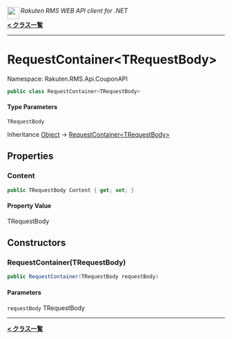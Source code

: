 <img align="left" style="height: 2em;" src="https://webservice.rakuten.co.jp/favicon.ico"><em>Rakuten RMS WEB API client for .NET</em>

[**< クラス一覧**](./)
- - -

# RequestContainer&lt;TRequestBody&gt;

Namespace: Rakuten.RMS.Api.CouponAPI

```csharp
public class RequestContainer<TRequestBody>
```

#### Type Parameters

`TRequestBody`<br>

Inheritance [Object](https://docs.microsoft.com/en-us/dotnet/api/system.object) → [RequestContainer&lt;TRequestBody&gt;](./rakuten.rms.api.couponapi.requestcontainer-1)

## Properties

### <a id="properties-content"/>**Content**

```csharp
public TRequestBody Content { get; set; }
```

#### Property Value

TRequestBody<br>

## Constructors

### <a id="constructors-.ctor"/>**RequestContainer(TRequestBody)**

```csharp
public RequestContainer(TRequestBody requestBody)
```

#### Parameters

`requestBody` TRequestBody<br>


- - -
[**< クラス一覧**](./)
